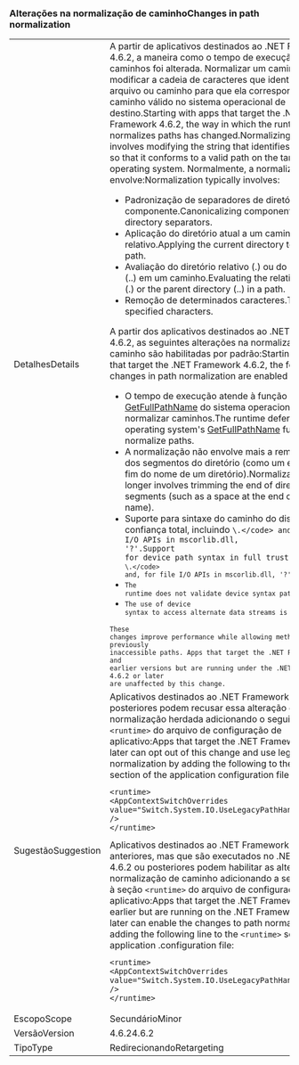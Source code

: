 ### <a name="changes-in-path-normalization"></a><span data-ttu-id="05f11-101">Alterações na normalização de caminho</span><span class="sxs-lookup"><span data-stu-id="05f11-101">Changes in path normalization</span></span>

|   |   |
|---|---|
|<span data-ttu-id="05f11-102">Detalhes</span><span class="sxs-lookup"><span data-stu-id="05f11-102">Details</span></span>|<span data-ttu-id="05f11-103">A partir de aplicativos destinados ao .NET Framework 4.6.2, a maneira como o tempo de execução normaliza caminhos foi alterada. Normalizar um caminho envolve modificar a cadeia de caracteres que identifica um arquivo ou caminho para que ela corresponda a um caminho válido no sistema operacional de destino.</span><span class="sxs-lookup"><span data-stu-id="05f11-103">Starting with apps that target the .NET Framework 4.6.2, the way in which the runtime normalizes paths has changed.Normalizing a path involves modifying the string that identifies a path or file so that it conforms to a valid path on the target operating system.</span></span> <span data-ttu-id="05f11-104">Normalmente, a normalização envolve:</span><span class="sxs-lookup"><span data-stu-id="05f11-104">Normalization typically involves:</span></span><ul><li><span data-ttu-id="05f11-105">Padronização de separadores de diretório e componente.</span><span class="sxs-lookup"><span data-stu-id="05f11-105">Canonicalizing component and directory separators.</span></span></li><li><span data-ttu-id="05f11-106">Aplicação do diretório atual a um caminho relativo.</span><span class="sxs-lookup"><span data-stu-id="05f11-106">Applying the current directory to a relative path.</span></span></li><li><span data-ttu-id="05f11-107">Avaliação do diretório relativo (.) ou do diretório pai (..) em um caminho.</span><span class="sxs-lookup"><span data-stu-id="05f11-107">Evaluating the relative directory (.) or the parent directory (..) in a path.</span></span></li><li><span data-ttu-id="05f11-108">Remoção de determinados caracteres.</span><span class="sxs-lookup"><span data-stu-id="05f11-108">Trimming specified characters.</span></span></li></ul><span data-ttu-id="05f11-109">A partir dos aplicativos destinados ao .NET Framework 4.6.2, as seguintes alterações na normalização do caminho são habilitadas por padrão:</span><span class="sxs-lookup"><span data-stu-id="05f11-109">Starting with apps that target the .NET Framework 4.6.2, the following changes in path normalization are enabled by default:</span></span><ul><li><span data-ttu-id="05f11-110">O tempo de execução atende à função [GetFullPathName](https://msdn.microsoft.com/library/windows/desktop/aa364963(v=vs.85).aspx) do sistema operacional para normalizar caminhos.</span><span class="sxs-lookup"><span data-stu-id="05f11-110">The runtime defers to the operating system's [GetFullPathName](https://msdn.microsoft.com/library/windows/desktop/aa364963(v=vs.85).aspx) function to normalize paths.</span></span></li><li><span data-ttu-id="05f11-111">A normalização não envolve mais a remoção do fim dos segmentos do diretório (como um espaço no fim do nome de um diretório).</span><span class="sxs-lookup"><span data-stu-id="05f11-111">Normalization no longer involves trimming the end of directory segments (such as a space at the end of a directory name).</span></span></li><li><span data-ttu-id="05f11-112">Suporte para sintaxe do caminho do dispositivo em confiança total, incluindo <code>\\.\</code> and, for file I/O APIs in mscorlib.dll, '\?'.</span><span class="sxs-lookup"><span data-stu-id="05f11-112">Support for device path syntax in full trust, including <code>\\.\</code> and, for file I/O APIs in mscorlib.dll, '\?'.</span></span></li><li>The runtime does not validate device syntax paths.</li><li>The use of device syntax to access alternate data streams is supported.</li></ul>These changes improve performance while allowing methods to access previously inaccessible paths. Apps that target the .NET Framework 4.6.1 and earlier versions but are running under the .NET Framework 4.6.2 or later are unaffected by this change.|
|<span data-ttu-id="05f11-113">Sugestão</span><span class="sxs-lookup"><span data-stu-id="05f11-113">Suggestion</span></span>|<span data-ttu-id="05f11-114">Aplicativos destinados ao .NET Framework 4.6.2 ou posteriores podem recusar essa alteração e usar a normalização herdada adicionando o seguinte à seção <code>&lt;runtime&gt;</code> do arquivo de configuração de aplicativo:</span><span class="sxs-lookup"><span data-stu-id="05f11-114">Apps that target the .NET Framework 4.6.2 or later can opt out of this change and use legacy normalization by adding the following to the <code>&lt;runtime&gt;</code> section of the application configuration file:</span></span><pre><code class="language-xml">&lt;runtime&gt;&#13;&#10;&lt;AppContextSwitchOverrides value=&quot;Switch.System.IO.UseLegacyPathHandling=true&quot; /&gt;&#13;&#10;&lt;/runtime&gt;&#13;&#10;</code></pre><span data-ttu-id="05f11-115">Aplicativos destinados ao .NET Framework 4.6.1 ou anteriores, mas que são executados no .NET Framework 4.6.2 ou posteriores podem habilitar as alterações na normalização de caminho adicionando a seguinte linha à seção <code>&lt;runtime&gt;</code> do arquivo de configuração de aplicativo:</span><span class="sxs-lookup"><span data-stu-id="05f11-115">Apps that target the .NET Framework 4.6.1 or earlier but are running on the .NET Framework 4.6.2 or later can enable the changes to path normalization by adding the following line to the <code>&lt;runtime&gt;</code> section of the application .configuration file:</span></span><pre><code class="language-xml">&lt;runtime&gt;&#13;&#10;&lt;AppContextSwitchOverrides value=&quot;Switch.System.IO.UseLegacyPathHandling=false&quot; /&gt;&#13;&#10;&lt;/runtime&gt;&#13;&#10;</code></pre>|
|<span data-ttu-id="05f11-116">Escopo</span><span class="sxs-lookup"><span data-stu-id="05f11-116">Scope</span></span>|<span data-ttu-id="05f11-117">Secundário</span><span class="sxs-lookup"><span data-stu-id="05f11-117">Minor</span></span>|
|<span data-ttu-id="05f11-118">Versão</span><span class="sxs-lookup"><span data-stu-id="05f11-118">Version</span></span>|<span data-ttu-id="05f11-119">4.6.2</span><span class="sxs-lookup"><span data-stu-id="05f11-119">4.6.2</span></span>|
|<span data-ttu-id="05f11-120">Tipo</span><span class="sxs-lookup"><span data-stu-id="05f11-120">Type</span></span>|<span data-ttu-id="05f11-121">Redirecionando</span><span class="sxs-lookup"><span data-stu-id="05f11-121">Retargeting</span></span>|

